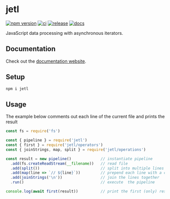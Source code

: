 # jetl

[![npm version](https://badge.fury.io/js/jetl.svg)](https://badge.fury.io/js/jetl)
[![ci](https://github.com/simoneb/jetl/actions/workflows/ci.yml/badge.svg)](https://github.com/simoneb/jetl/actions/workflows/ci.yml)
[![release](https://github.com/simoneb/jetl/actions/workflows/release.yml/badge.svg)](https://github.com/simoneb/jetl/actions/workflows/release.yml)
[![docs](https://github.com/simoneb/jetl/actions/workflows/docs.yml/badge.svg)](https://github.com/simoneb/jetl/actions/workflows/docs.yml)

JavaScript data processing with asynchronous iterators.

## Documentation

Check out the [documentation website](https://simoneb.github.io/jetl).

## Setup

```sh
npm i jetl
```

## Usage

The example below comments out each line of the current file and prints the result

<!-- prettier-ignore-start -->
```js
const fs = require('fs')

const { pipeline } = require('jetl')
const { first } = require('jetl/operators')
const { joinStrings, map, split } = require('jetl/operations')

const result = new pipeline()             // instantiate pipeline
  .add(fs.createReadStream(__filename))   // read file
  .add(split())                           // split into multiple lines
  .add(map(line => `// ${line}`))         // prepend each line with a comment
  .add(joinStrings('\n'))                 // join the lines together
  .run()                                  // execute  the pipeline

console.log(await first(result))          // print the first (only) result
```
<!-- prettier-ignore-end -->
